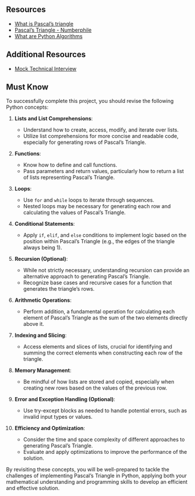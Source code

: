 <h2>Resources</h2>

<ul>
<li><a href="/rltoken/F458nFkW9StJum2zPI4khg" title="What is Pascal&#39;s triangle" target="_blank">What is Pascal&rsquo;s triangle</a></li>
<li><a href="/rltoken/XXMN2RVCCGcF5l5ZnUIv8Q" title="Pascal&#39;s Triangle - Numberphile" target="_blank">Pascal&rsquo;s Triangle - Numberphile</a></li>
<li><a href="/rltoken/q5v0xbgrVxG4Nf-fV-BW2w" title="What are Python Algorithms" target="_blank">What are Python Algorithms</a></li>
</ul>

<h2>Additional Resources</h2>

<ul>
<li><a href="/rltoken/vKf7Spm4xxFMom3x4Jx52g" title="Mock Technical Interview" target="_blank">Mock Technical Interview</a></li>
</ul>

<h2>Must Know</h2>

<p>To successfully complete this project, you should revise the following Python concepts:</p>

<ol>
<li><p><strong>Lists and List Comprehensions</strong>:</p>

<ul>
<li>Understand how to create, access, modify, and iterate over lists.</li>
<li>Utilize list comprehensions for more concise and readable code, especially for generating rows of Pascal&rsquo;s Triangle.</li>
</ul></li>
<li><p><strong>Functions</strong>:</p>

<ul>
<li>Know how to define and call functions.</li>
<li>Pass parameters and return values, particularly how to return a list of lists representing Pascal&rsquo;s Triangle.</li>
</ul></li>
<li><p><strong>Loops</strong>:</p>

<ul>
<li>Use <code>for</code> and <code>while</code> loops to iterate through sequences.</li>
<li>Nested loops may be necessary for generating each row and calculating the values of Pascal&rsquo;s Triangle.</li>
</ul></li>
<li><p><strong>Conditional Statements</strong>:</p>

<ul>
<li>Apply <code>if</code>, <code>elif</code>, and <code>else</code> conditions to implement logic based on the position within Pascal&rsquo;s Triangle (e.g., the edges of the triangle always being 1).</li>
</ul></li>
<li><p><strong>Recursion (Optional)</strong>:</p>

<ul>
<li>While not strictly necessary, understanding recursion can provide an alternative approach to generating Pascal&rsquo;s Triangle.</li>
<li>Recognize base cases and recursive cases for a function that generates the triangle&rsquo;s rows.</li>
</ul></li>
<li><p><strong>Arithmetic Operations</strong>:</p>

<ul>
<li>Perform addition, a fundamental operation for calculating each element of Pascal&rsquo;s Triangle as the sum of the two elements directly above it.</li>
</ul></li>
<li><p><strong>Indexing and Slicing</strong>:</p>

<ul>
<li>Access elements and slices of lists, crucial for identifying and summing the correct elements when constructing each row of the triangle.</li>
</ul></li>
<li><p><strong>Memory Management</strong>:</p>

<ul>
<li>Be mindful of how lists are stored and copied, especially when creating new rows based on the values of the previous row.</li>
</ul></li>
<li><p><strong>Error and Exception Handling (Optional)</strong>:</p>

<ul>
<li>Use try-except blocks as needed to handle potential errors, such as invalid input types or values.</li>
</ul></li>
<li><p><strong>Efficiency and Optimization</strong>:</p>

<ul>
<li>Consider the time and space complexity of different approaches to generating Pascal&rsquo;s Triangle.</li>
<li>Evaluate and apply optimizations to improve the performance of the solution.</li>
</ul></li>
</ol>

<p>By revisiting these concepts, you will be well-prepared to tackle the challenges of implementing Pascal&rsquo;s Triangle in Python, applying both your mathematical understanding and programming skills to develop an efficient and effective solution.</p>

  </div>
</div>
